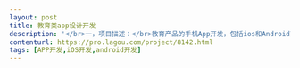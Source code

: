 ```yaml
---                
layout: post       
title: 教育类app设计开发           
description: '</br>一，项目描述：</br>教育产品的手机App开发，包括ios和Android两端。为使用者开拓更便捷的学习方式，更有效的教学，更灵活的授课时间和地点。使用者可以自由切换“学生”和“老师”两个身份，灵活搜索和选择课程，上课时间和价格。</br></br>二，主要功能点：</br>app内通信聊天（可建立群聊组，并有照相/照片发送功能）， 建立数据库及相关搜索功能，只限于UI的购物车（以excel形式输出），用户在线点评，用户时间选择，计时器（可反馈给后台），不同身份转换按钮，可加入广告页（可自行调整搜索结果），推送提醒（RSS)</br></br>三，参考产品：</br>优步</br>作业帮</br>新学习</br></br>四，人员要求：</br>1. 有教育app产品开发经验</br>2. 良好的沟通能力和契约精神</br>3. 灵活的工作时间</br>'     
contenturl: https://pro.lagou.com/project/8142.html      
tags: [APP开发,iOS开发,android开发]            
---                 
```

